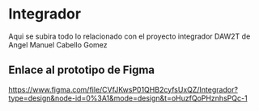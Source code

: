 # Integrador
Aqui se subira todo lo relacionado con el proyecto integrador DAW2T  de Angel Manuel Cabello Gomez

## Enlace al prototipo de Figma

https://www.figma.com/file/CVfJKwsP01QHB2cyfsUxQZ/Integrador?type=design&node-id=0%3A1&mode=design&t=oHuzfQoPHznhsPQc-1
